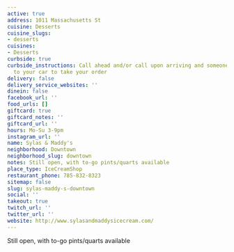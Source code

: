 ```yaml
---
active: true
address: 1011 Massachusetts St
cuisine: Desserts
cuisine_slugs:
- desserts
cuisines:
- Desserts
curbside: true
curbside_instructions: Call ahead and/or call upon arriving and someone will come
  to your car to take your order
delivery: false
delivery_service_websites: ''
dinein: false
facebook_url: ''
food_urls: []
giftcard: true
giftcard_notes: ''
giftcard_url: ''
hours: Mo-Su 3-9pm
instagram_url: ''
name: Sylas & Maddy's
neighborhood: Downtown
neighborhood_slug: downtown
notes: Still open, with to-go pints/quarts available
place_type: IceCreamShop
restaurant_phone: 785-832-8323
sitemap: false
slug: sylas-maddy-s-downtown
social: ''
takeout: true
twitch_url: ''
twitter_url: ''
website: http://www.sylasandmaddysicecream.com/
---
```


Still open, with to-go pints/quarts available